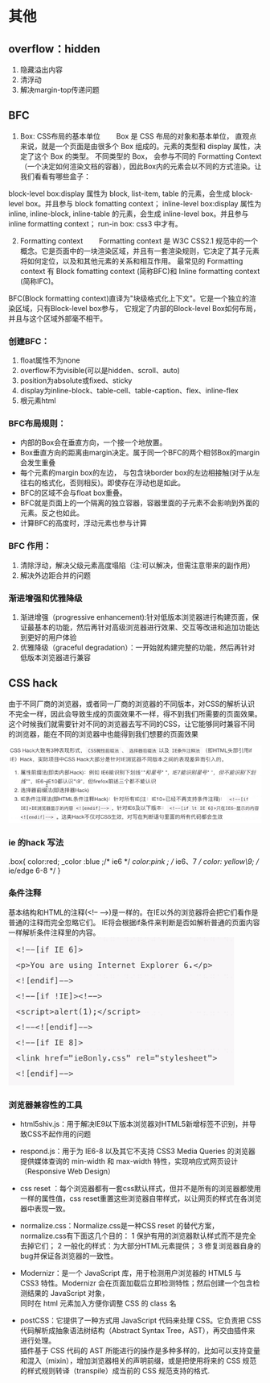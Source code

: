 # 其他

## overflow：hidden

1. 隐藏溢出内容
2. 清浮动
3. 解决margin-top传递问题


## BFC

1. Box: CSS布局的基本单位
　　Box 是 CSS 布局的对象和基本单位， 直观点来说，就是一个页面是由很多个 Box 组成的。元素的类型和 display 属性，决定了这个 Box 的类型。 
   不同类型的 Box， 会参与不同的 Formatting Context（一个决定如何渲染文档的容器），因此Box内的元素会以不同的方式渲染。让我们看看有哪些盒子：

block-level box:display 属性为 block, list-item, table 的元素，会生成 block-level box。并且参与 block fomatting context；
inline-level box:display 属性为 inline, inline-block, inline-table 的元素，会生成 inline-level box。并且参与 inline formatting context；
run-in box: css3 中才有。

2. Formatting context
　　Formatting context 是 W3C CSS2.1 规范中的一个概念。它是页面中的一块渲染区域，并且有一套渲染规则，它决定了其子元素将如何定位，以及和其他元素的关系和相互作用。
    最常见的 Formatting context 有 Block fomatting context (简称BFC)和 Inline formatting context (简称IFC)。


BFC(Block formatting context)直译为"块级格式化上下文"。它是一个独立的渲染区域，只有Block-level box参与， 它规定了内部的Block-level Box如何布局，并且与这个区域外部毫不相干。

### 创建BFC：
1. float属性不为none
2. overflow不为visible(可以是hidden、scroll、auto)
3. position为absolute或fixed、sticky
4. display为inline-block、table-cell、table-caption、flex、inline-flex
5. 根元素html

### BFC布局规则：
- 内部的Box会在垂直方向，一个接一个地放置。
- Box垂直方向的距离由margin决定。属于同一个BFC的两个相邻Box的margin会发生重叠
- 每个元素的margin box的左边， 与包含块border box的左边相接触(对于从左往右的格式化，否则相反)。即使存在浮动也是如此。
- BFC的区域不会与float box重叠。
- BFC就是页面上的一个隔离的独立容器，容器里面的子元素不会影响到外面的元素。反之也如此。
- 计算BFC的高度时，浮动元素也参与计算
 
### BFC 作用：
1. 清除浮动，解决父级元素高度塌陷（注:可以解决，但需注意带来的副作用）
2. 解决外边距合并的问题


### 渐进增强和优雅降级
 1. 渐进增强（progressive enhancement):针对低版本浏览器进行构建页面，保证最基本的功能，然后再针对高级浏览器进行效果、交互等改进和追加功能达到更好的用户体验
 2. 优雅降级（graceful degradation）：一开始就构建完整的功能，然后再针对低版本浏览器进行兼容

## CSS hack  
由于不同厂商的浏览器，或者同一厂商的浏览器的不同版本，对CSS的解析认识不完全一样，因此会导致生成的页面效果不一样，得不到我们所需要的页面效果。 
这个时候我们就需要针对不同的浏览器去写不同的CSS，让它能够同时兼容不同的浏览器，能在不同的浏览器中也能得到我们想要的页面效果

![cssHack表现形式](cssHack表现形式.png)

###  ie 的hack 写法
.box{
  color:red;
  _color :blue ;/* ie6 */
  *color:pink ; /* ie6、7 */
  color: yellow\9;  /* ie/edge 6-8 */
}

### 条件注释
基本结构和HTML的注释(<!– –>)是一样的。在IE以外的浏览器将会把它们看作是普通的注释而完全忽略它们。
IE将会根据if条件来判断是否如解析普通的页面内容一样解析条件注释里的内容。
![ie条件注释](ie条件注释.png)


### 浏览器兼容性的工具
- html5shiv.js：用于解决IE9以下版本浏览器对HTML5新增标签不识别，并导致CSS不起作用的问题
- respond.js：用于为 IE6-8 以及其它不支持 CSS3 Media Queries 的浏览器提供媒体查询的 min-width 和 max-width 特性，实现响应式网页设计（Responsive Web Design）
- css reset ：每个浏览器都有一套css默认样式，但并不是所有的浏览器都使用一样的属性值，css reset重置这些浏览器自带样式，以让网页的样式在各浏览器中表现一致。
- normalize.css：Normalize.css是一种CSS reset 的替代方案，normalize.css有下面这几个目的：
   1 保护有用的浏览器默认样式而不是完全去掉它们；
   2 一般化的样式：为大部分HTML元素提供；
   3 修复浏览器自身的bug并保证各浏览器的一致性。

- Modernizr：是一个 JavaScript 库，用于检测用户浏览器的 HTML5 与 CSS3 特性。Modernizr 会在页面加载后立即检测特性；然后创建一个包含检测结果的 JavaScript 对象，  
  同时在 html 元素加入方便你调整 CSS 的 class 名

- postCSS：它提供了一种方式用 JavaScript 代码来处理 CSS。它负责把 CSS 代码解析成抽象语法树结构（Abstract Syntax Tree，AST），再交由插件来进行处理。  
  插件基于 CSS 代码的 AST 所能进行的操作是多种多样的，比如可以支持变量和混入（mixin），增加浏览器相关的声明前缀，或是把使用将来的 CSS 规范的样式规则转译（transpile）成当前的 CSS 规范支持的格式.





